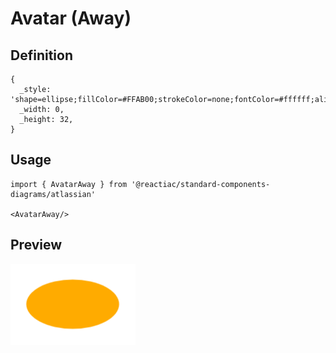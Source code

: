 # Avatar (Away)

## Definition

```
{
  _style: 'shape=ellipse;fillColor=#FFAB00;strokeColor=none;fontColor=#ffffff;align=center;verticalAlign=middle;whiteSpace=wrap;fontSize=17;fontStyle=1;html=1;sketch=0;',
  _width: 0,
  _height: 32,
}
```

## Usage

```
import { AvatarAway } from '@reactiac/standard-components-diagrams/atlassian'

<AvatarAway/>
```

## Preview

<img src="./avatar-away.png" width="200"/>
